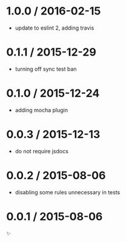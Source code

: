 
1.0.0 / 2016-02-15
==================

  * update to eslint 2, adding travis

0.1.1 / 2015-12-29
==================

  * turning off sync test ban

0.1.0 / 2015-12-24
==================

  * adding mocha plugin

0.0.3 / 2015-12-13
==================

  * do not require jsdocs

0.0.2 / 2015-08-06
==================

  * disabling some rules unnecessary in tests

0.0.1 / 2015-08-06
==================

:sparkles:
